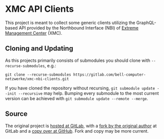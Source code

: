 # XMC API Clients

This project is meant to collect some generic clients utilizing the GraphQL-based API provided by the Northbound Interface (NBI) of [Extreme Management Center](https://www.extremenetworks.com/product/extreme-management-center/) (XMC).

## Cloning and Updating

As this projects primarily consists of submodules you should clone with `--recurse-submodules`, e.g.:

`git clone --recurse-submodules https://gitlab.com/bell-computer-netzwerke/xmc-nbi-clients.git`

If you have cloned the repository without recursing, `git submodule update --init --recursive` may help. Bumping every submodule to the most current version can be achieved with `git submodule update --remote --merge`.

## Source

The original project is [hosted at GitLab](https://gitlab.com/bell-computer-netzwerke/xmc-nbi-clients), with a [fork by the original author](https://gitlab.com/rbrt-weiler/xmc-nbi-clients) at GitLab and a [copy over at GitHub](https://github.com/rbrt-weiler/xmc-nbi-clients). Fork and copy may be more current.
